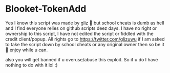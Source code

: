 # Blooket-TokenAdd
Yes I know this script was made by gliz 🗿 but school cheats is dumb as hell and I find everyone relies on github scripts deez days.
I have no right or ownership to this script, I have not edited the script or fiddled with the credit client/popup. All rights go to https://twitter.com/glizuwu if I am asked to take the script down by school cheats or any original owner then so be it 🗿 enjoy while u can.


also you will get banned if u overuse/abuse this exploit. So if u do I have nothing to do with it lol
:)
